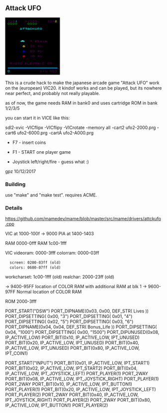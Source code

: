 
## Attack UFO

![screenshot](img/attackufo.png)

This is a crude hack to make the japanese arcade game "Attack UFO" work on the
(european) VIC20. it kindof works and can be played, but its nowhere near
perfect, and probably not really playable.


as of now, the game needs RAM in bank0 and uses cartridge ROM in bank 1/2/3/5


you can start it in VICE like this:

 sdl2-xvic -VICflipx -VICflipy -VICrotate -memory all -cart2 ufo2-2000.prg -cart6 ufo2-6000.prg -cartA ufo2-A000.prg



- F7 - insert coins

- F1 - START one player game

- Joystick left/right/fire - guess what :)


gpz 10/12/2017

### Building

use "make" and "make test". requires ACME.

### Details

https://github.com/mamedev/mame/blob/master/src/mame/drivers/attckufo.cpp

 VIC at 1000-100f  -> 9000
 PIA at 1400-1403

 RAM  0000-0fff
 RAM  1c00-1fff

 VIC videoram: 0000-3fff
    colorram: 0000-03ff

      screen: 0200-03ff (old)
      colors: 0600-07ff (old)

 workcharset: 1c00-1fff (old)
    realchar: 2000-23ff (old)

 ->  9400-95FF   location of COLOR RAM with additional RAM at blk 1
 ->  9600-97FF   Normal location of COLOR RAM

 ROM  2000-3fff

 PORT_START("DSW")
 PORT_DIPNAME(0x03, 0x00, DEF_STR( Lives ))
 PORT_DIPSETTING(   0x00, "3")
 PORT_DIPSETTING(   0x01, "4")
 PORT_DIPSETTING(   0x02, "5")
 PORT_DIPSETTING(   0x03, "6")
 PORT_DIPNAME(0x04, 0x04, DEF_STR( Bonus_Life ))
 PORT_DIPSETTING(   0x04, "1000")
 PORT_DIPSETTING(   0x00, "1500")
 PORT_DIPUNUSED(0x08, IP_ACTIVE_LOW)
 PORT_BIT(0x10, IP_ACTIVE_LOW, IPT_UNUSED)
 PORT_BIT(0x20, IP_ACTIVE_LOW, IPT_UNUSED)
 PORT_BIT(0x40, IP_ACTIVE_LOW, IPT_UNUSED)
 PORT_BIT(0x80, IP_ACTIVE_LOW, IPT_COIN1)

 PORT_START("INPUT")
 PORT_BIT(0x01, IP_ACTIVE_LOW, IPT_START1)
 PORT_BIT(0x02, IP_ACTIVE_LOW, IPT_START2)
 PORT_BIT(0x04, IP_ACTIVE_LOW, IPT_JOYSTICK_LEFT)  PORT_PLAYER(1) PORT_2WAY
 PORT_BIT(0x08, IP_ACTIVE_LOW, IPT_JOYSTICK_RIGHT) PORT_PLAYER(1) PORT_2WAY
 PORT_BIT(0x10, IP_ACTIVE_LOW, IPT_BUTTON1)        PORT_PLAYER(1)
 PORT_BIT(0x20, IP_ACTIVE_LOW, IPT_JOYSTICK_LEFT)  PORT_PLAYER(2) PORT_2WAY
 PORT_BIT(0x40, IP_ACTIVE_LOW, IPT_JOYSTICK_RIGHT) PORT_PLAYER(2) PORT_2WAY
 PORT_BIT(0x80, IP_ACTIVE_LOW, IPT_BUTTON1) PORT_PLAYER(2)

